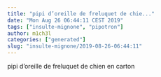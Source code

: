 ```yaml
---
title: "pipi d’oreille de freluquet de chie..."
date: "Mon Aug 26 06:44:11 CEST 2019"
tags: ["insulte-mignone", "pipotron"]
author: m1ch3l
categories: ["generated"]
slug: "insulte-mignone/2019-08-26-06:44:11"
---
```


pipi d’oreille de freluquet de chien en carton
